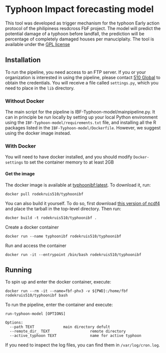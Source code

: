 # Typhoon Impact forecasting model

This tool was developed as trigger mechanism for the typhoon Early action protocol of the philipiness resdcross 
FbF project. The model will predict the potential damage of a typhoon before landfall, the prediction will be 
percentage of completely damaged houses per manuciplaity.
The tool is available under the 
[GPL license](https://github.com/rodekruis/Typhoon-Impact-based-forecasting-model/blob/master/LICENSE)

## Installation

To run the pipeline, you need access to an FTP server. 
If you or your organization is interested in using the pipeline, 
please contact [510 Global](https://www.510.global/contact-us/)
to obtain the credentials.  You will receive a file called `settings.py`, which you need to place in 
the `lib` directory.

### Without Docker

The main script for the pipeline is IBF-Typhoon-model/mainpipeline.py.
It can in principle be run locally by setting up your local Python environment using
the `IBF-Typhoon-model/requirements.txt` file, and installing all the R packages listed in the `IBF-Typhoon-model/Dockerfile`.
However, we suggest using the docker image instead.

### With Docker

You will need to have docker installed, and you should modify `Docker-settings`
to set the container memory to at least 2GB

####  Get the image

The docker image is available at 
[typhoonibf:latest](https://hub.docker.com/repository/docker/rodekruis510/typhoonibf/).
To download it, run:
```
docker pull rodekruis510/typhoonibf
```

You can also build it yourself. To do so, first download 
[this version of ncdf4](https://cran.r-project.org/src/contrib/Archive/ncdf4/ncdf4_1.13.tar.gz)
and place the tarball in the top-level directory.
Then run:
```
docker build -t rodekruis510/typhoonibf .
```
Create a docker container
```
docker run --name typhoonibf rodekruis510/typhoonibf

```
Run and access the container
```
docker run -it --entrypoint /bin/bash rodekruis510/typhoonibf
```
## Running
To spin up and enter the docker container, execute:
```
docker run --rm -it --name=fbf-phv3 -v ${PWD}:/home/fbf  rodekruis510/typhoonibf bash
```
To run the pipeline, enter the container and execute:
```
run-typhoon-model [OPTIONS]

Options:
  --path TEXT             main directory defult 
  --remote_dir_ TEXT                  remote directory 
  --active_typhoon TEXT               name for active typhoon

```

If you need to inspect the log files, you can find them in `/var/log/cron.log`.
